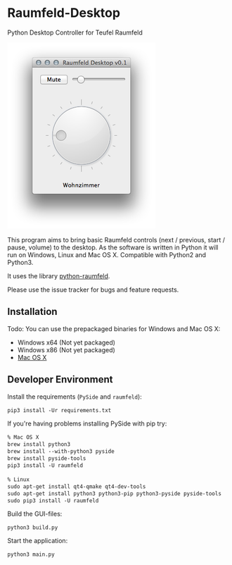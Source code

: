 Raumfeld-Desktop
================
Python Desktop Controller for Teufel Raumfeld

<img src="Screenshot.png">

This program aims to bring basic Raumfeld controls (next / previous, start / pause, volume) to the desktop.
As the software is written in Python it will run on Windows, Linux and Mac OS X. Compatible with Python2 and Python3.

It uses the library [python-raumfeld](https://github.com/tfeldmann/python-raumfeld).

Please use the issue tracker for bugs and feature requests.


Installation
------------
Todo: You can use the prepackaged binaries for Windows and Mac OS X:

- Windows x64 (Not yet packaged)
- Windows x86 (Not yet packaged)
- [Mac OS X](https://github.com/tfeldmann/Raumfeld-Desktop/releases/download/v0.3/Raumfeld-0.3.dmg)


Developer Environment
----------------------

Install the requirements (`PySide` and `raumfeld`):

    pip3 install -Ur requirements.txt

If you're having problems installing PySide with pip try:
    
    % Mac OS X
    brew install python3
    brew install --with-python3 pyside
    brew install pyside-tools
    pip3 install -U raumfeld
    
    % Linux
    sudo apt-get install qt4-qmake qt4-dev-tools
    sudo apt-get install python3 python3-pip python3-pyside pyside-tools
    sudo pip3 install -U raumfeld


Build the GUI-files:

    python3 build.py

Start the application:

    python3 main.py
